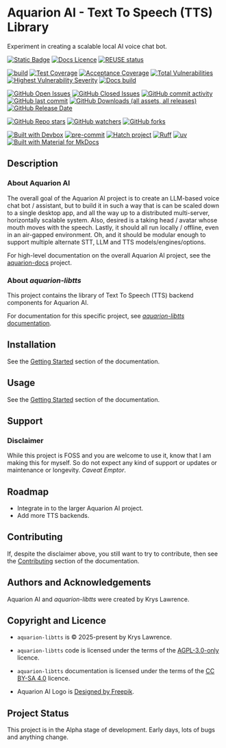 <!--
    SPDX-FileCopyrightText: 2025-present Krys Lawrence <aquarion.5.krystopher@spamgourmet.org>
    SPDX-License-Identifier: CC-BY-SA-4.0
-->

<!--
    aquarion-libtts documentation © 2025-present by Krys Lawrence is licensed under
    Creative Commons Attribution-ShareAlike 4.0 International. To view a copy of this
    license, visit <https://creativecommons.org/licenses/by-sa/4.0/>
-->

# Aquarion AI - Text To Speech (TTS) Library

Experiment in creating a scalable local AI voice chat bot.

[![Static Badge](https://img.shields.io/badge/Part_of-Aquarion_AI-blue)](https://github.com/aquarion-ai)
[![Docs Licence](https://img.shields.io/badge/docs_licence-CC_BY_SA_4.0-red)](https://creativecommons.org/licenses/by-sa/4.0/)
[![REUSE status](https://api.reuse.software/badge/github.com/aquarion-ai/aquarion-libtts)](https://api.reuse.software/info/github.com/aquarion-ai/aquarion-libtts)
<!-- markdownlint-disable MD013 -->
<!--
[![PyPI - License](https://img.shields.io/pypi/l/aquarion-libtts)](https://pypi.org/project/aquarion-libtts)
-->
<!-- markdownlint-enable MD013 -->

<!-- markdownlint-disable MD013 -->
<!--
[![PyPI - Version](https://img.shields.io/pypi/v/aquarion-libtts.svg)](https://pypi.org/project/aquarion-libtts)
[![PyPI - Python Version](https://img.shields.io/pypi/pyversions/aquarion-libtts.svg)](https://pypi.org/project/aquarion-libtts)
[![PyPI - Implementation](https://img.shields.io/pypi/implementation/aquarion-libtts)](https://pypi.org/project/aquarion-libtts)
[![PyPI - Types](https://img.shields.io/pypi/types/aquarion-libtts)](https://pypi.org/project/aquarion-libtts)
[![PyPI - Wheel](https://img.shields.io/pypi/wheel/aquarion-libtts)](https://pypi.org/project/aquarion-libtts)
[![PyPI - Format](https://img.shields.io/pypi/format/aquarion-libtts)](https://pypi.org/project/aquarion-libtts)
[![PyPI - Status](https://img.shields.io/pypi/status/aquarion-libtts)](https://pypi.org/project/aquarion-libtts)
[![PyPI - Downloads](https://img.shields.io/pypi/dm/aquarion-libtts)](https://pypi.org/project/aquarion-libtts)
-->
<!-- markdownlint-enable MD013 -->

[![build](https://github.com/aquarion-ai/aquarion-libtts/actions/workflows/build.yml/badge.svg)](https://github.com/aquarion-ai/aquarion-libtts/actions/workflows/build.yml)
[![Test Coverage](https://img.shields.io/endpoint?url=https://gist.githubusercontent.com/justkrys/079b402971d82c07d05c74f37c57b088/raw/aquarion-ai_aquarion-libtts__main__test.json)](https://github.com/aquarion-ai/aquarion-libtts/actions)
[![Acceptance Coverage](https://img.shields.io/endpoint?url=https://gist.githubusercontent.com/justkrys/079b402971d82c07d05c74f37c57b088/raw/aquarion-ai_aquarion-libtts__main__accept.json)](https://github.com/aquarion-ai/aquarion-libtts/actions)
[![Total Vulnerabilities](https://img.shields.io/endpoint?url=https://gist.githubusercontent.com/justkrys/079b402971d82c07d05c74f37c57b088/raw/aquarion-ai_aquarion-libtts__main__sec_total.json)](https://github.com/aquarion-ai/aquarion-libtts/actions)
[![Highest Vulnerability Severity](https://img.shields.io/endpoint?url=https://gist.githubusercontent.com/justkrys/079b402971d82c07d05c74f37c57b088/raw/aquarion-ai_aquarion-libtts__main__sec_highest.json)](https://github.com/aquarion-ai/aquarion-libtts/actions)
[![Docs build](https://app.readthedocs.org/projects/aquarion-libtts/badge/?version=latest)](https://aquarion-libtts.readthedocs.io/en/latest/)

[![GitHub Open Issues](https://img.shields.io/github/issues/aquarion-ai/aquarion-libtts)](https://github.com/aquarion-ai/aquarion-libtts/issues)
[![GitHub Closed Issues](https://img.shields.io/github/issues-closed/aquarion-ai/aquarion-libtts)](https://github.com/aquarion-ai/aquarion-libtts/issues)
[![GitHub commit activity](https://img.shields.io/github/commit-activity/m/aquarion-ai/aquarion-libtts)](https://github.com/aquarion-ai/aquarion-libtts/activity)
[![GitHub last commit](https://img.shields.io/github/last-commit/aquarion-ai/aquarion-libtts)](https://github.com/aquarion-ai/aquarion-libtts/activity)
[![GitHub Downloads (all assets, all releases)](https://img.shields.io/github/downloads/aquarion-ai/aquarion-libtts/total)](https://github.com/aquarion-ai/aquarion-libtts)
[![GitHub Release Date](https://img.shields.io/github/release-date/aquarion-ai/aquarion-libtts)](https://github.com/aquarion-ai/aquarion-libtts)

[![GitHub Repo stars](https://img.shields.io/github/stars/aquarion-ai/aquarion-libtts)](https://github.com/aquarion-ai/aquarion-libtts)
[![GitHub watchers](https://img.shields.io/github/watchers/aquarion-ai/aquarion-libtts)](https://github.com/aquarion-ai/aquarion-libtts)
[![GitHub forks](https://img.shields.io/github/forks/aquarion-ai/aquarion-libtts)](https://github.com/aquarion-ai/aquarion-libtts)

[![Built with Devbox](https://www.jetify.com/img/devbox/shield_galaxy.svg)](https://www.jetify.com/devbox/docs/contributor-quickstart/)
[![pre-commit](https://img.shields.io/badge/pre--commit-enabled-brightgreen?logo=pre-commit)](https://github.com/pre-commit/pre-commit)
[![Hatch project](https://img.shields.io/badge/%F0%9F%A5%9A-Hatch-4051b5.svg)](https://github.com/pypa/hatch)
[![Ruff](https://img.shields.io/endpoint?url=https://raw.githubusercontent.com/astral-sh/ruff/main/assets/badge/v2.json)](https://github.com/astral-sh/ruff)
[![uv](https://img.shields.io/endpoint?url=https://raw.githubusercontent.com/astral-sh/uv/main/assets/badge/v0.json)](https://github.com/astral-sh/uv)
[![Built with Material for MkDocs](https://img.shields.io/badge/Material_for_MkDocs-526CFE?logo=MaterialForMkDocs&logoColor=white)](https://squidfunk.github.io/mkdocs-material/)

<!-- --8<-- [start:description] -->

## Description

### About Aquarion AI

The overall goal of the Aquarion AI project is to create an LLM-based voice chat bot /
assistant, but to build it in such a way that is can be scaled down to a single desktop
app, and all the way up to a distributed multi-server, horizontally scalable system.
Also, desired is a taking head / avatar whose mouth moves with the speech.  Lastly, it
should all run locally / offline, even in an air-gapped environment.  Oh, and it should
be modular enough to support multiple alternate STT, LLM and TTS models/engines/options.

For high-level documentation on the overall Aquarion AI project, see the
[aquarion-docs](https://github.com/aquarion-ai/aquarion-docs) project.

### About *aquarion-libtts*

This project contains the library of Text To Speech (TTS) backend components for
Aquarion AI.

For documentation for this specific project, see
[*aquarion-libtts* documentation](https://aquarion-libtts.readthedocs.io/en/latest/).

<!-- --8<-- [end:description] -->

## Installation

See the
[Getting Started](https://aquarion-libtts.readthedocs.io/en/latest/getting_started.html)
section of the documentation.

## Usage

See the
[Getting Started](https://aquarion-libtts.readthedocs.io/en/latest/getting_started.html)
section of the documentation.

## Support

<!-- --8<-- [start:disclaimer] -->

### Disclaimer

While this project is FOSS and you are welcome to use it, know that I am making this for
myself. So do not expect any kind of support or updates or maintenance or longevity.
*Caveat Emptor*.

<!-- --8<-- [end:disclaimer] -->

## Roadmap

- Integrate in to the larger Aquarion AI project.
- Add more TTS backends.

## Contributing

If, despite the disclaimer above, you still want to try to contribute, then see the
[Contributing](https://aquarion-libtts.readthedocs.io/en/latest/contributing.html)
section of the documentation.

<!-- --8<-- [start:legal] -->

## Authors and Acknowledgements

Aquarion AI and *aquarion-libtts* were created by Krys Lawrence.

## Copyright and Licence

- `aquarion-libtts` is © 2025-present by Krys Lawrence.

- `aquarion-libtts` code is licensed under the terms of the
  [AGPL-3.0-only](https://www.gnu.org/licenses/agpl-3.0.en.html#license-text) licence.

- `aquarion-libtts` documentation is licensed under the terms of the
  [CC BY-SA 4.0](https://creativecommons.org/licenses/by-sa/4.0/) licence.

- Aquarion AI Logo is [Designed by Freepik](http://www.freepik.com/).

<!-- --8<-- [end:legal] -->

## Project Status

This project is in the Alpha stage of development.  Early days, lots of bugs and
anything change.
